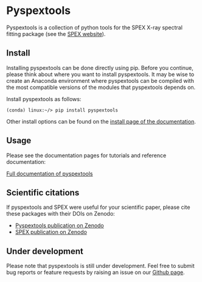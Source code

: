 # Pyspextools

Pyspextools is a collection of python tools for the SPEX X-ray spectral fitting package (see the 
[SPEX website](http://www.sron.nl/spex)). 

## Install

Installing pyspextools can be done directly using pip. Before you continue, please think about where you want 
to install pyspextools. It may be wise to create an Anaconda environment where pyspextools can be compiled with 
the most compatible versions of the modules that pyspextools depends on.

Install pyspextools as follows:
```
(conda) linux:~/> pip install pyspextools
```
Other install options can be found on the [install page of the documentation](https://spex-xray.github.io/pyspextools/install.html).

## Usage

Please see the documentation pages for tutorials and reference documentation:

[Full documentation of pyspextools](https://spex-xray.github.io/pyspextools/)

## Scientific citations

If pyspextools and SPEX were useful for your scientific paper, please cite these packages with their DOIs on Zenodo:
- [Pyspextools publication on Zenodo](https://doi.org/10.5281/zenodo.3245804)
- [SPEX publication on Zenodo](https://doi.org/10.5281/zenodo.1924563)

## Under development

Please note that pyspextools is still under development. Feel free to submit bug reports or feature requests by 
raising an issue on our [Github page](https://github.com/spex-xray/pyspextools/issues).

